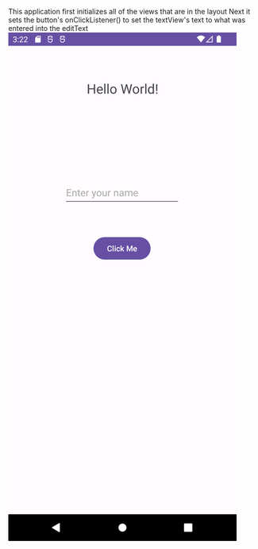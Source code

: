 This application first initializes all of the views that are in the layout
Next it sets the button's onClickListener() to set the textView's text to what was entered into the editText
![Alt text](Screenshot_1695237748-1.png)